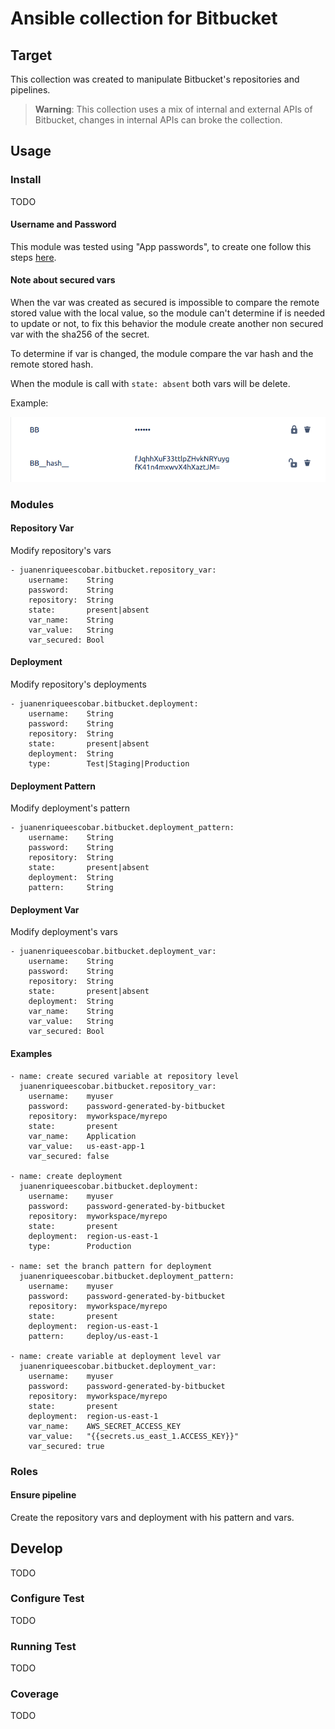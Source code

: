 # Ansible collection for Bitbucket

## Target

This collection was created to manipulate Bitbucket's repositories and pipelines.

> __Warning__: This collection uses a mix of internal and external APIs of Bitbucket, changes in internal APIs can broke the collection.

## Usage

### Install

TODO

#### Username and Password

This module was tested using "App passwords", to create one follow this steps [here](https://support.atlassian.com/bitbucket-cloud/docs/app-passwords/).

#### Note about secured vars

When the var was created as secured is impossible to compare the remote stored value with the local value, so the module can't determine if is needed to update or not, to fix this behavior the module create another non secured var with the sha256 of the secret.

To determine if var is changed, the module compare the var hash and the remote stored hash.

When the module is call with `state: absent` both vars will be delete.

Example:

![example secured var with hash](docs/img/secured_hash.png "secured var and his hash")

### Modules

#### Repository Var

Modify repository's vars

    - juanenriqueescobar.bitbucket.repository_var:
        username:    String
        password:    String
        repository:  String      
        state:       present|absent
        var_name:    String
        var_value:   String
        var_secured: Bool

#### Deployment

Modify repository's deployments

    - juanenriqueescobar.bitbucket.deployment:
        username:    String
        password:    String
        repository:  String      
        state:       present|absent
        deployment:  String
        type:        Test|Staging|Production

#### Deployment Pattern

Modify deployment's pattern

    - juanenriqueescobar.bitbucket.deployment_pattern:
        username:    String
        password:    String
        repository:  String      
        state:       present|absent
        deployment:  String
        pattern:     String

#### Deployment Var

Modify deployment's vars

    - juanenriqueescobar.bitbucket.deployment_var:
        username:    String
        password:    String
        repository:  String      
        state:       present|absent
        deployment:  String
        var_name:    String
        var_value:   String
        var_secured: Bool

#### Examples

    - name: create secured variable at repository level  
      juanenriqueescobar.bitbucket.repository_var:
        username:    myuser
        password:    password-generated-by-bitbucket
        repository:  myworkspace/myrepo
        state:       present
        var_name:    Application
        var_value:   us-east-app-1
        var_secured: false

    - name: create deployment
      juanenriqueescobar.bitbucket.deployment:
        username:    myuser
        password:    password-generated-by-bitbucket
        repository:  myworkspace/myrepo
        state:       present
        deployment:  region-us-east-1
        type:        Production

    - name: set the branch pattern for deployment
      juanenriqueescobar.bitbucket.deployment_pattern:
        username:    myuser
        password:    password-generated-by-bitbucket
        repository:  myworkspace/myrepo
        state:       present
        deployment:  region-us-east-1
        pattern:     deploy/us-east-1

    - name: create variable at deployment level var
      juanenriqueescobar.bitbucket.deployment_var:
        username:    myuser
        password:    password-generated-by-bitbucket
        repository:  myworkspace/myrepo
        state:       present
        deployment:  region-us-east-1
        var_name:    AWS_SECRET_ACCESS_KEY
        var_value:   "{{secrets.us_east_1.ACCESS_KEY}}"
        var_secured: true

### Roles

#### Ensure pipeline

Create the repository vars and deployment with  his pattern and vars.

## Develop

TODO

### Configure Test

TODO

### Running Test

TODO

### Coverage

TODO
